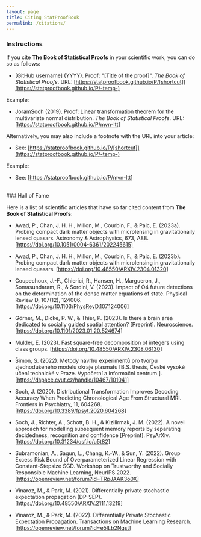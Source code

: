 ```yaml
---
layout: page
title: Citing StatProofBook
permalink: /citations/
---
```



### Instructions

If you cite **The Book of Statistical Proofs** in your scientific work, you can do so as follows:

* [GitHub username] (YYYY). Proof: "[Title of the proof]". *The Book of Statistical Proofs*. URL: [https://statproofbook.github.io/P/[shortcut]](https://statproofbook.github.io/P/-temp-)

Example:

* JoramSoch (2019). Proof: Linear transformation theorem for the multivariate normal distribution. *The Book of Statistical Proofs*. URL: [https://statproofbook.github.io/P/mvn-ltt]

Alternatively, you may also include a footnote with the URL into your article:

* See: [https://statproofbook.github.io/P/[shortcut]](https://statproofbook.github.io/P/-temp-)

Example:

* See: [https://statproofbook.github.io/P/mvn-ltt]


<br>
### Hall of Fame

Here is a list of scientific articles that have so far cited content from **The Book of Statistical Proofs**:

* Awad, P., Chan, J. H. H., Millon, M., Courbin, F., & Paic, E. (2023a). Probing compact dark matter objects with microlensing in gravitationally lensed quasars. Astronomy & Astrophysics, 673, A88. [https://doi.org/10.1051/0004-6361/202245615]

* Awad, P., Chan, J. H. H., Millon, M., Courbin, F., & Paic, E. (2023b). Probing compact dark matter objects with microlensing in gravitationally lensed quasars. [https://doi.org/10.48550/ARXIV.2304.01320]

* Coupechoux, J.-F., Chierici, R., Hansen, H., Margueron, J., Somasundaram, R., & Sordini, V. (2023). Impact of O4 future detections on the determination of the dense matter equations of state. Physical Review D, 107(12), 124006. [https://doi.org/10.1103/PhysRevD.107.124006]

* Görner, M., Dicke, P. W., & Thier, P. (2023). Is there a brain area dedicated to socially guided spatial attention? [Preprint]. Neuroscience. [https://doi.org/10.1101/2023.01.20.524674]

* Mulder, E. (2023). Fast square-free decomposition of integers using class groups. [https://doi.org/10.48550/ARXIV.2308.06130]

* Šimon, S. (2022). Metody návrhu experimentů pro tvorbu zjednodušeného modelu okraje plasmatu [B.S. thesis, České vysoké učení technické v Praze. Vypočetní a informační centrum.]. [https://dspace.cvut.cz/handle/10467/101041]

* Soch, J. (2020). Distributional Transformation Improves Decoding Accuracy When Predicting Chronological Age From Structural MRI. Frontiers in Psychiatry, 11, 604268. [https://doi.org/10.3389/fpsyt.2020.604268]

* Soch, J., Richter, A., Schott, B. H., & Kizilirmak, J. M. (2022). A novel approach for modelling subsequent memory reports by separating decidedness, recognition and confidence [Preprint]. PsyArXiv. [https://doi.org/10.31234/osf.io/u5t82]

* Subramonian, A., Sagun, L., Chang, K.-W., & Sun, Y. (2022). Group Excess Risk Bound of Overparameterized Linear Regression with Constant-Stepsize SGD. Workshop on Trustworthy and Socially Responsible Machine Learning, NeurIPS 2022. [https://openreview.net/forum?id=TRpJAAK3o0X]

* Vinaroz, M., & Park, M. (2021). Differentially private stochastic expectation propagation (DP-SEP). [https://doi.org/10.48550/ARXIV.2111.13219]

* Vinaroz, M., & Park, M. (2022). Differentially Private Stochastic Expectation Propagation. Transactions on Machine Learning Research. [https://openreview.net/forum?id=e5ILb2Nqst]